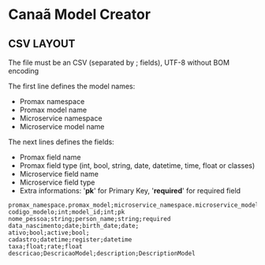 # Canaã Model Creator

## CSV LAYOUT

The file must be an CSV (separated by ; fields), UTF-8 without BOM encoding

The first line defines the model names:

* Promax namespace
* Promax model name
* Microservice namespace
* Microservice model name

The next lines defines the fields:

* Promax field name
* Promax field type (int, bool, string, date, datetime, time, float or classes)
* Microservice field name
* Microservice field type
* Extra informations: '**pk**' for Primary Key, '**required**' for required field

``` CSV
promax_namespace.promax_model;microservice_namespace.microservice_model
codigo_modelo;int;model_id;int;pk
nome_pessoa;string;person_name;string;required
data_nascimento;date;birth_date;date;
ativo;bool;active;bool;
cadastro;datetime;register;datetime
taxa;float;rate;float
descricao;DescricaoModel;description;DescriptionModel
```
